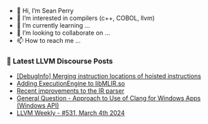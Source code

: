 - 👋 Hi, I’m Sean Perry
- 👀 I’m interested in compilers (c++, COBOL, llvm)
- 🌱 I’m currently learning ...
- 💞️ I’m looking to collaborate on ...
- 📫 How to reach me ...

<!---
s66perry/s66perry is a ✨ special ✨ repository because its `README.md` (this file) appears on your GitHub profile.
You can click the Preview link to take a look at your changes.
--->
### 📕 Latest LLVM Discourse Posts

<!-- DISCOURSE-LLVM:START -->
- [[DebugInfo] Merging instruction locations of hoisted instructions](https://discourse.llvm.org/t/debuginfo-merging-instruction-locations-of-hoisted-instructions/77357#post_2)
- [Adding ExecutionEngine to libMLIR.so](https://discourse.llvm.org/t/adding-executionengine-to-libmlir-so/77367#post_1)
- [Recent improvements to the IR parser](https://discourse.llvm.org/t/recent-improvements-to-the-ir-parser/77366#post_1)
- [General Question - Approach to Use of Clang for Windows Apps &lpar;Windows API&rpar;](https://discourse.llvm.org/t/general-question-approach-to-use-of-clang-for-windows-apps-windows-api/77317#post_3)
- [LLVM Weekly - #531, March 4th 2024](https://discourse.llvm.org/t/llvm-weekly-531-march-4th-2024/77365#post_1)
<!-- DISCOURSE-LLVM:END -->
